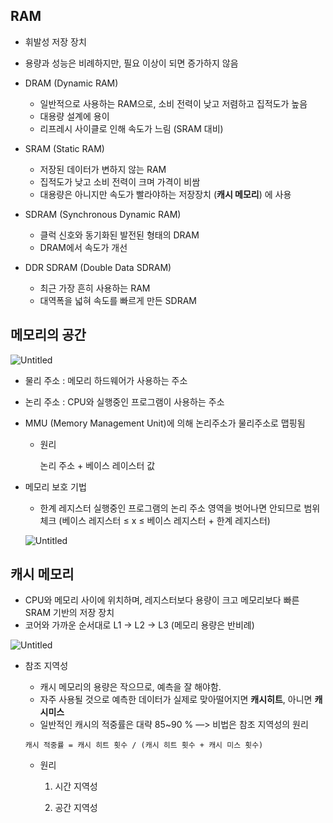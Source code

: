 ## RAM

- 휘발성 저장 장치
- 용량과 성능은 비례하지만, 필요 이상이 되면 증가하지 않음

- DRAM (Dynamic RAM)
    - 일반적으로 사용하는 RAM으로, 소비 전력이 낮고 저렴하고 집적도가 높음
    - 대용량 설계에 용이
    - 리프레시 사이클로 인해 속도가 느림 (SRAM 대비)
- SRAM (Static RAM)
    - 저장된 데이터가 변하지 않는 RAM
    - 집적도가 낮고 소비 전력이 크며 가격이 비쌈
    - 대용량은 아니지만 속도가 빨라야하는 저장장치 (**캐시 메모리**) 에 사용
- SDRAM (Synchronous Dynamic RAM)
    - 클럭 신호와 동기화된 발전된 형태의 DRAM
    - DRAM에서 속도가 개선
- DDR SDRAM (Double Data SDRAM)
    - 최근 가장 흔히 사용하는 RAM
    - 대역폭을 넓혀 속도를 빠르게 만든 SDRAM
    

## 메모리의 공간

![Untitled](https://prod-files-secure.s3.us-west-2.amazonaws.com/2e1dc2d7-ab73-4426-bd42-ea5511afa0c1/f2e23882-8b33-4c64-a43c-2f2fafeb6dd1/Untitled.png)

- 물리 주소 : 메모리 하드웨어가 사용하는 주소
- 논리 주소 : CPU와 실행중인 프로그램이 사용하는 주소
- MMU (Memory Management Unit)에 의해 논리주소가 물리주소로 맵핑됨
    - 원리
        
        논리 주소 + 베이스 레이스터 값
        
- 메모리 보호 기법
    - 한계 레지스터
    실행중인 프로그램의 논리 주소 영역을 벗어나면 안되므로 범위 체크 
    (베이스 레지스터 ≤ x ≤ 베이스 레지스터 + 한계 레지스터)
    
    ![Untitled](https://prod-files-secure.s3.us-west-2.amazonaws.com/2e1dc2d7-ab73-4426-bd42-ea5511afa0c1/3042530b-25bb-4c9f-8180-1a4c96669781/Untitled.png)
    

## 캐시 메모리

- CPU와 메모리 사이에 위치하며, 레지스터보다 용량이 크고 메모리보다 빠른 SRAM 기반의 저장 장치
- 코어와 가까운 순서대로 L1 → L2 → L3 (메모리 용량은 반비례)

![Untitled](https://prod-files-secure.s3.us-west-2.amazonaws.com/2e1dc2d7-ab73-4426-bd42-ea5511afa0c1/48de1902-8917-4091-b749-cd8f5722913a/Untitled.png)

- 참조 지역성
    - 캐시 메모리의 용량은 작으므로, 예측을 잘 해야함.
    - 자주 사용될 것으로 예측한 데이터가 실제로 맞아떨어지면 **캐시히트**, 아니면 **캐시미스**
    - 일반적인 캐시의 적중률은 대략 85~90 % —> 비법은 참조 지역성의 원리
    
    ```
    캐시 적중률 = 캐시 히트 횟수 / (캐시 히트 횟수 + 캐시 미스 횟수)
    ```
    
    - 원리
        
        1) 시간 지역성
        
        2) 공간 지역성